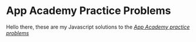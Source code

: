 # App Academy Practice Problems

Hello there, these are my Javascript solutions to the [*App Academy practice problems*](https://github.com/appacademy/prep-work/tree/master/coding-test-1/practice-problems/problems)